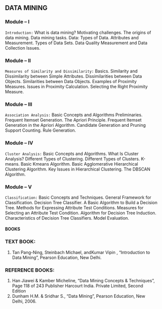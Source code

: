 ## DATA MINING

### Module – I

`Introduction:` What is data mining? Motivating challenges. The origins of data
mining. Data mining tasks. Data: Types of Data. Attributes and Measurement.
Types of Data Sets. Data Quality Measurement and Data Collection Issues.

### Module – II

`Measures of Similarity and Dissimilarity:` Basics. Similarity and Dissimilarity
between Simple Attributes. Dissimilarities between Data Objects. Similarities
between Data Objects. Examples of Proximity Measures. Issues in Proximity
Calculation. Selecting the Right Proximity Measure.

### Module – III

`Association Analysis:` Basic Concepts and Algorithms Preliminaries. Frequent
Itemset Generation. The Apriori Principle. Frequent Itemset Generation in the
Apriori Algorithm. Candidate Generation and Pruning Support Counting. Rule
Generation.

### Module – IV

`Cluster Analysis:` Basic Concepts and Algorithms. What Is Cluster Analysis?
Different Types of Clustering. Different Types of Clusters. K-means. Basic Kmeans Algorithm. Basic Agglomerative Hierarchical Clustering Algorithm. Key
Issues in Hierarchical Clustering. The DBSCAN Algorithm.

### Module – V

`Classification:` Basic Concepts and Techniques. General Framework for
Classification. Decision Tree Classifier. A Basic Algorithm to Build a Decision
Tree. Methods for Expressing Attribute Test Conditions. Measures for Selecting
an Attribute Test Condition. Algorithm for Decision Tree Induction.
Characteristics of Decision Tree Classifiers. Model Evaluation.


#### BOOKS

### TEXT BOOK:

1. Tan Pang-Ning, Steinbach Michael, andKumar Vipin , “Introduction to Data
Mining”, Pearson Education, New Delhi.

### REFERENCE BOOKS:

1. Han Jiawei & Kamber Micheline, “Data Mining Concepts & Techniques”,
Page 118 of 243
Publisher Harcourt India. Private Limited, Second Edition
2. Dunham H.M. & Sridhar S., “Data Mining”, Pearson Education, New Delhi, 2006. 